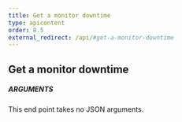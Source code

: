 ```yaml
---
title: Get a monitor downtime
type: apicontent
order: 8.5
external_redirect: /api/#get-a-monitor-downtime
---
```


## Get a monitor downtime
##### ARGUMENTS

This end point takes no JSON arguments.
